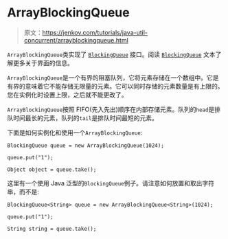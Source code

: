 # ArrayBlockingQueue

> 原文：<https://jenkov.com/tutorials/java-util-concurrent/arrayblockingqueue.html>

`ArrayBlockingQueue`类实现了 [`BlockingQueue`](blockingqueue.html) 接口。阅读 [`BlockingQueue`](blockingqueue.html) 文本了解更多关于界面的信息。

`ArrayBlockingQueue`是一个有界的阻塞队列，它将元素存储在一个数组中。它是有界的意味着它不能存储无限量的元素。它可以同时存储的元素数量是有上限的。您在实例化时设置上限，之后就不能更改了。

`ArrayBlockingQueue`按照 FIFO(先入先出)顺序在内部存储元素。队列的`head`是排队时间最长的元素，队列的`tail`是排队时间最短的元素。

下面是如何实例化和使用一个`ArrayBlockingQueue`:

```
BlockingQueue queue = new ArrayBlockingQueue(1024);

queue.put("1");

Object object = queue.take();

```

这里有一个使用 Java 泛型的`BlockingQueue`例子。请注意如何放置和取出字符串，而不是:

```
BlockingQueue<String> queue = new ArrayBlockingQueue<String>(1024);

queue.put("1");

String string = queue.take();

```